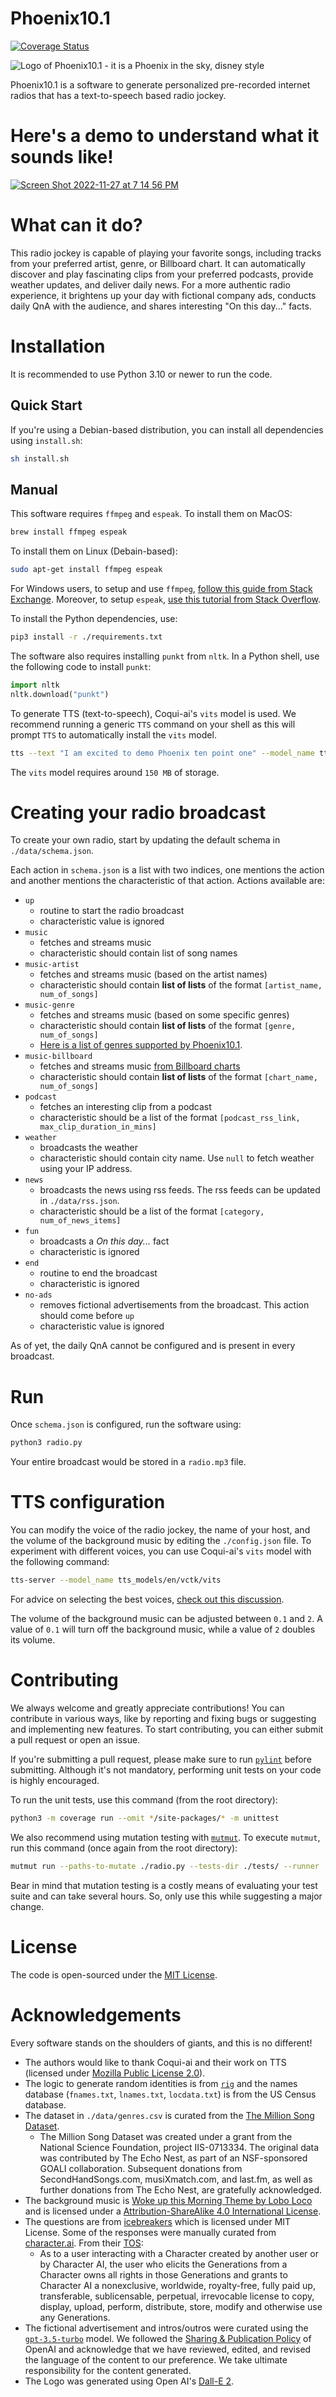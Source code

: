 # Phoenix10.1

[![Coverage Status](https://coveralls.io/repos/github/pncnmnp/phoenix10.1/badge.svg?branch=master)](https://coveralls.io/github/pncnmnp/phoenix10.1?branch=master)

![Logo of Phoenix10.1 - it is a Phoenix in the sky, disney style](https://user-images.githubusercontent.com/24948340/204136951-3a35b15a-c06c-43ca-b935-dff27651bd79.png)

Phoenix10.1 is a software to generate personalized pre-recorded internet radios that has a text-to-speech based radio jockey.

# Here's a demo to understand what it sounds like!

[![Screen Shot 2022-11-27 at 7 14 56 PM](https://user-images.githubusercontent.com/24948340/204167724-856f8d6f-c0d5-4d4a-bc36-cb9af0e13112.png)](https://soundcloud.com/parthparikh1999p/demo-of-phoenix101)

# What can it do?

This radio jockey is capable of playing your favorite songs, including tracks from your preferred artist, genre, or Billboard chart. It can automatically discover and play fascinating clips from your preferred podcasts, provide weather updates, and deliver daily news.
For a more authentic radio experience, it brightens up your day with fictional company ads, conducts daily QnA with the audience, and shares
interesting "On this day..." facts.

# Installation

It is recommended to use Python 3.10 or newer to run the code.

## Quick Start

If you're using a Debian-based distribution, you can install all dependencies using `install.sh`:
```bash
sh install.sh
```

## Manual

This software requires `ffmpeg` and `espeak`. To install them on MacOS:

```bash
brew install ffmpeg espeak
```

To install them on Linux (Debain-based):

```bash
sudo apt-get install ffmpeg espeak
```

For Windows users, to setup and use `ffmpeg`, [follow this guide from Stack Exchange](https://video.stackexchange.com/questions/20495/how-do-i-set-up-and-use-ffmpeg-in-windows). Moreover, to setup `espeak`, [use this tutorial from Stack Overflow](https://stackoverflow.com/questions/17547531/how-to-use-espeak-with-python).

To install the Python dependencies, use:

```bash
pip3 install -r ./requirements.txt
```

The software also requires installing `punkt` from `nltk`.
In a Python shell, use the following code to install `punkt`:

```python
import nltk
nltk.download("punkt")
```

To generate TTS (text-to-speech), Coqui-ai's `vits` model is used.
We recommend running a generic `TTS` command on your shell as this will prompt `TTS` to automatically install the `vits` model.

```bash
tts --text "I am excited to demo Phoenix ten point one" --model_name tts_models/en/vctk/vits --speaker_idx p267 --out_path temp.wav
```

The `vits` model requires around `150 MB` of storage.

# Creating your radio broadcast

To create your own radio, start by updating the default schema in `./data/schema.json`.

Each action in `schema.json` is a list with two indices, one mentions the action and another mentions the characteristic of that action.
Actions available are:

- `up`
  - routine to start the radio broadcast
  - characteristic value is ignored
- `music`
  - fetches and streams music
  - characteristic should contain list of song names
- `music-artist`
  - fetches and streams music (based on the artist names)
  - characteristic should contain **list of lists** of the format `[artist_name, num_of_songs]`
- `music-genre`
  - fetches and streams music (based on some specific genres)
  - characteristic should contain **list of lists** of the format `[genre, num_of_songs]`
  - [Here is a list of genres supported by Phoenix10.1](https://gist.github.com/pncnmnp/755341a694022c6b8679b1847922c62f).
- `music-billboard`
  - fetches and streams music [from Billboard charts](https://www.billboard.com/charts/)
  - characteristic should contain **list of lists** of the format `[chart_name, num_of_songs]`
- `podcast`
  - fetches an interesting clip from a podcast
  - characteristic should be a list of the format `[podcast_rss_link, max_clip_duration_in_mins]`
- `weather`
  - broadcasts the weather
  - characteristic should contain city name. Use `null` to fetch weather using your IP address.
- `news`
  - broadcasts the news using rss feeds. The rss feeds can be updated in `./data/rss.json`.
  - characteristic should be a list of the format `[category, num_of_news_items]`
- `fun`
  - broadcasts a _On this day..._ fact
  - characteristic is ignored
- `end`
  - routine to end the broadcast
  - characteristic is ignored
- `no-ads`
  - removes fictional advertisements from the broadcast. This action should come before `up`
  - characteristic value is ignored

As of yet, the daily QnA cannot be configured and is present in every broadcast.

# Run

Once `schema.json` is configured, run the software using:

```bash
python3 radio.py
```

Your entire broadcast would be stored in a `radio.mp3` file.

# TTS configuration

You can modify the voice of the radio jockey, the name of your host, and the volume of the background music by editing the `./config.json` file. To experiment with different voices, you can use Coqui-ai's `vits` model with the following command:

```bash
tts-server --model_name tts_models/en/vctk/vits
```

For advice on selecting the best voices, [check out this discussion](https://github.com/coqui-ai/TTS/discussions/1891#discussioncomment-3457122).

The volume of the background music can be adjusted between `0.1` and `2`. A value of `0.1` will turn off the background music, while a value of `2` doubles its volume.

# Contributing

We always welcome and greatly appreciate contributions! You can contribute in various ways, like by reporting and fixing bugs or suggesting and implementing new features. To start contributing, you can either submit a pull request or open an issue.

If you're submitting a pull request, please make sure to run [`pylint`](https://github.com/pylint-dev/pylint) before submitting. Although it's not mandatory, performing unit tests on your code is highly encouraged.

To run the unit tests, use this command (from the root directory):

```bash
python3 -m coverage run --omit */site-packages/* -m unittest
```

We also recommend using mutation testing with [`mutmut`](https://github.com/boxed/mutmut). To execute `mutmut`, run this command (once again from the root directory):

```bash
mutmut run --paths-to-mutate ./radio.py --tests-dir ./tests/ --runner 'python3 -m unittest'
```

Bear in mind that mutation testing is a costly means of evaluating your test suite and can take several hours. So, only use this while suggesting a major change.

# License

The code is open-sourced under the [MIT License](./LICENSE).

# Acknowledgements

Every software stands on the shoulders of giants, and this is no different!

- The authors would like to thank Coqui-ai and their work on TTS (licensed under [Mozilla Public License 2.0](https://github.com/coqui-ai/TTS/blob/dev/LICENSE.txt)).
- The logic to generate random identities is from [`rig`](https://launchpad.net/ubuntu/+source/rig/1.11-1build1) and the names database (`fnames.txt`, `lnames.txt`, `locdata.txt`) is from the US Census database.
- The dataset in `./data/genres.csv` is curated from the [The Million Song Dataset](http://millionsongdataset.com/).
  - The Million Song Dataset was created under a grant from the National Science Foundation, project IIS-0713334. The original data was contributed by The Echo Nest, as part of an NSF-sponsored GOALI collaboration. Subsequent donations from SecondHandSongs.com, musiXmatch.com, and last.fm, as well as further donations from The Echo Nest, are gratefully acknowledged.
- The background music is [Woke up this Morning Theme by Lobo Loco](https://freemusicarchive.org/music/Lobo_Loco/harvest-times/woke-up-this-morning-theme-fma-podcast-suggestion/) and is licensed under a [Attribution-ShareAlike 4.0 International License](https://creativecommons.org/licenses/by-sa/4.0/).
- The questions are from [icebreakers](https://github.com/ParabolInc/icebreakers/blob/main/lib/api.ts) which is licensed under MIT License. Some of the responses were manually curated from [character.ai](https://www.character.ai/). From their [TOS](https://beta.character.ai/tos):
  - As to a user interacting with a Character created by another user or by Character AI, the user who elicits the Generations from a Character owns all rights in those Generations and grants to Character AI a nonexclusive, worldwide, royalty-free, fully paid up, transferable, sublicensable, perpetual, irrevocable license to copy, display, upload, perform, distribute, store, modify and otherwise use any Generations.
- The fictional advertisement and intros/outros were curated using the [`gpt-3.5-turbo`](https://openai.com/blog/introducing-chatgpt-and-whisper-apis) model. We followed the [Sharing & Publication Policy](https://openai.com/policies/sharing-publication-policy) of OpenAI and acknowledge that we have reviewed, edited, and revised the language of the content to our preference. We take ultimate responsibility for the content generated.
- The Logo was generated using Open AI's [Dall-E 2](https://openai.com/dall-e-2/).
